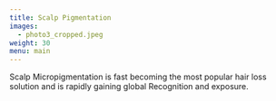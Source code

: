 ```yaml
---
title: Scalp Pigmentation
images:
  - photo3_cropped.jpeg
weight: 30
menu: main
---
```

Scalp Micropigmentation is fast becoming the most popular hair loss solution and is rapidly gaining global Recognition and exposure.